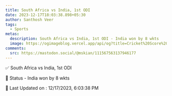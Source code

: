```yaml
---
title: South Africa vs India, 1st ODI
date: 2023-12-17T18:03:38.898+05:30
author: Santhosh Veer
tags:
  - Sports
metas:
  description: South Africa vs India, 1st ODI - India won by 8 wkts
  image: https://ogimageblog.vercel.app/api/og?title=Cricket%20Score%20%F0%9F%8F%8F
comments:
  src: https://mastodon.social/@mskian/111567563137946177
---
```


✅ South Africa vs India, 1st ODI

📑 Status - India won by 8 wkts

<!--more-->

📝 Last Updated on : 12/17/2023, 6:03:38 PM
